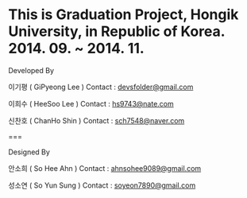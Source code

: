 This is Graduation Project, Hongik University, in Republic of Korea.
2014. 09. ~ 2014. 11.
===
Developed By

이기평 ( GiPyeong Lee )
Contact : devsfolder@gmail.com

이희수 ( HeeSoo Lee )
Contact : hs9743@nate.com

신찬호 ( ChanHo Shin )
Contact : sch7548@naver.com

===

Designed By

안소희 ( So Hee Ahn )
Contact : ahnsohee9089@gmail.com

성소연 ( So Yun Sung )
Contact : soyeon7890@gmail.com 
